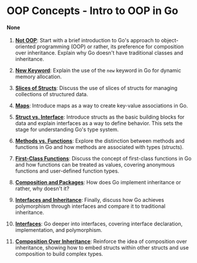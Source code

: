 # OOP Concepts - Intro to OOP in Go
#### None

1. **[Not OOP](01-not_oop.md)**: Start with a brief introduction to Go's approach to object-oriented programming (OOP) or rather, its preference for composition over inheritance. Explain why Go doesn't have traditional classes and inheritance.

2. **[New Keyword](02-new_keyword.md)**: Explain the use of the `new` keyword in Go for dynamic memory allocation.

3. **[Slices of Structs](03-slices_of_structs.md)**: Discuss the use of slices of structs for managing collections of structured data.

4. **[Maps](04-maps.md)**: Introduce maps as a way to create key-value associations in Go.

5. **[Struct vs. Interface](05-struct_vs_interface.md)**: Introduce structs as the basic building blocks for data and explain interfaces as a way to define behavior. This sets the stage for understanding Go's type system.

6. **[Methods vs. Functions](06-methods_vs_functions.md)**: Explore the distinction between methods and functions in Go and how methods are associated with types (structs).

7. **[First-Class Functions](07-first_class_func.md)**: Discuss the concept of first-class functions in Go and how functions can be treated as values, covering anonymous functions and user-defined function types.

8. **[Composition and Packages](08-composition_and_packages.md)**: How does Go implement inheritance or rather, why doesn't it?

9. **[Interfaces and Inheritance](09-interfaces_and_inheritance.md)**: Finally, discuss how Go achieves polymorphism through interfaces and compare it to traditional inheritance.

10. **[Interfaces](10-interfaces.md)**: Go deeper into interfaces, covering interface declaration, implementation, and polymorphism.
   
11. **[Composition Over Inheritance](11-comp_over_inherit.md)**: Reinforce the idea of composition over inheritance, showing how to embed structs within other structs and use composition to build complex types.



<!-- **[Not OOP](not_oop.md)**
**[New Keyword](new_keyword.md)** 
**[Slices of Structs](slices_of_structs.md)** 
**[Maps](maps.md)** 
**[Struct vs. Interface](struct_vs_interface.md)**
**[Methods vs. Functions](methods_vs_functions.md)**
**[First-Class Functions](first_class_func.md)**
**[inheritance.md](inheritance.md)**
**[Interfaces](interfaces.md)**
**[Interfaces and Inheritance](interfaces_and_inheritance.md)**
**[Composition Over Inheritance](comp_over_inherit.md)** -->
